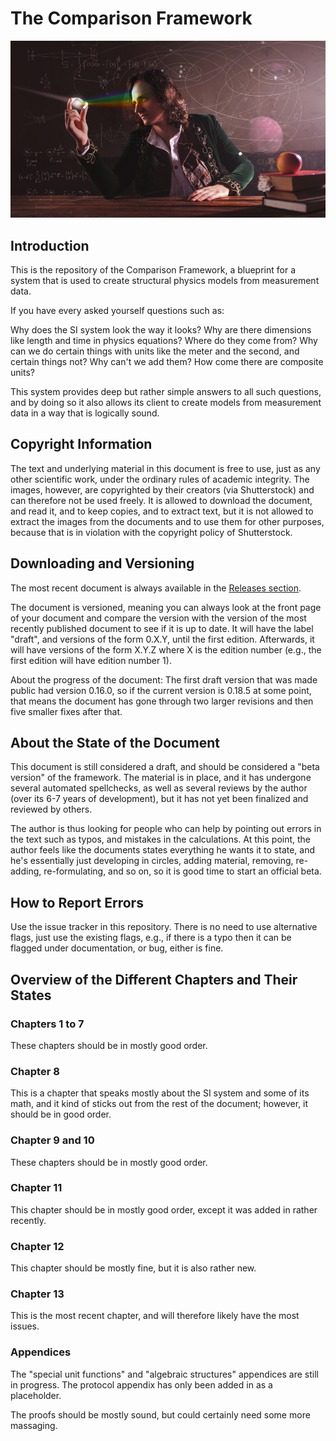 # The Comparison Framework

![newton.jpg](newton.jpg)

## Introduction

This is the repository of the Comparison Framework, a blueprint for a system that is used to create structural physics models from measurement data.

If you have every asked yourself questions such as:

Why does the SI system look the way it looks? Why are there dimensions like length and time in physics equations? Where do they come from? Why can we do certain things with units like the meter and the second, and certain things not? Why can't we add them? How come there are composite units?

This system provides deep but rather simple answers to all such questions, and by doing so it also allows its client to create models from measurement data in a way that is logically sound.

## Copyright Information

The text and underlying material in this document is free to use, just as any other scientific work, under the ordinary rules of academic integrity. The images, however, are copyrighted by their creators (via Shutterstock) and can therefore not be used freely. It is allowed to download the document, and read it, and to keep copies, and to extract text, but it is not allowed to extract the images from the documents and to use them for other purposes, because that is in violation with the copyright policy of Shutterstock.

## Downloading and Versioning

The most recent document is always available in the [Releases section](https://github.com/androlo/comparison_framework/releases). 

The document is versioned, meaning you can always look at the front page of your document and compare the version with the version of the most recently published document to see if it is up to date. It will have the label "draft", and versions of the form 0.X.Y, until the first edition. Afterwards, it will have versions of the form X.Y.Z where X is the edition number (e.g., the first edition will have edition number 1). 

About the progress of the document: The first draft version that was made public had version 0.16.0, so if the current version is 0.18.5 at some point, that means the document has gone through two larger revisions and then five smaller fixes after that.

## About the State of the Document

This document is still considered a draft, and should be considered a "beta version" of the framework. The material is in place, and it has undergone several automated spellchecks, as well as several reviews by the author (over its 6-7 years of development), but it has not yet been finalized and reviewed by others.

The author is thus looking for people who can help by pointing out errors in the text such as typos, and mistakes in the calculations. At this point, the author feels like the documents states everything he wants it to state, and he's essentially just developing in circles, adding material, removing, re-adding, re-formulating, and so on, so it is good time to start an official beta.

## How to Report Errors

Use the issue tracker in this repository. There is no need to use alternative flags, just use the existing flags, e.g., if there is a typo then it can be flagged under documentation, or bug, either is fine.

## Overview of the Different Chapters and Their States

### Chapters 1 to 7

These chapters should be in mostly good order.

### Chapter 8

This is a chapter that speaks mostly about the SI system and some of its math, and it kind of sticks out from the rest of the document; however, it should be in good order.

### Chapter 9 and 10

These chapters should be in mostly good order.

### Chapter 11

This chapter should be in mostly good order, except it was added in rather recently.

### Chapter 12

This chapter should be mostly fine, but it is also rather new.

### Chapter 13

This is the most recent chapter, and will therefore likely have the most issues.

### Appendices

The "special unit functions" and "algebraic structures" appendices are still in progress. The protocol appendix has only been added in as a placeholder.

The proofs should be mostly sound, but could certainly need some more massaging.
